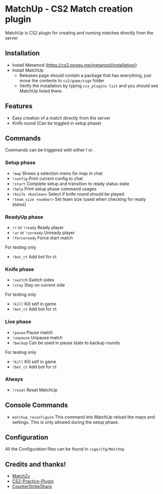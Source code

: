 MatchUp - CS2 Match creation plugin
==============

MatchUp is CS2 plugin for creating and running matches directly from the server

## Installation

* Install Metamod (https://cs2.poggu.me/metamod/installation/)
* Install MatchUp
    * Releases page should contain a package that has everything, just move the contents to `cs2/game/csgo` folder
    * Verify the installation by typing `css_plugins list` and you should see MatchUp listed there.

## Features

- Easy creation of a match directly from the server
- Knife round (Can be toggled in setup phase)


## Commands

Commands can be triggered with either ! or .

### Setup phase

- `!map` Shows a selection menu for map in chat
- `!config` Print current config to chat
- `!start` Complete setup and transition to ready status state
- `!help` Print setup phase command usages
- `!knife <boolean>` Select if knife round should be played
- `!team_size <number>` Set team size (used when checking for ready status)

### ReadyUp phase

- `!r` or `!ready` Ready player
- `!ur` or `!unready` Unready player
- `!forceready` Force start match

For testing only

- `!bot_ct` Add bot for ct

### Knife phase

- `!switch` Switch sides
- `!stay` Stay on current side

For testing only

- `!kill` Kill self in game
- `!bot_ct` Add bot for ct

### Live phase

- `!pause` Pause match
- `!unpause` Unpause match
- `!backup` Can be used in pause state to backup rounds

For testing only

- `!kill` Kill self in game
- `!bot_ct` Add bot for ct

### Always

- `!reset` Reset MatchUp

## Console Commands

- `matchup_reconfigure` This command lets MatchUp reload the maps and settings. This is only allowed during the setup
  phase.

## Configuration

All the Configuration files can be found in `csgo/cfg/MatchUp`

## Credits and thanks!

* [MatchZy](https://github.com/shobhit-pathak/MatchZy/)
* [CS2-Practice-Plugin](https://github.com/CHR15cs/CS2-Practice-Plugin)
* [CounterStrikeSharp](https://github.com/roflmuffin/CounterStrikeSharp/)
